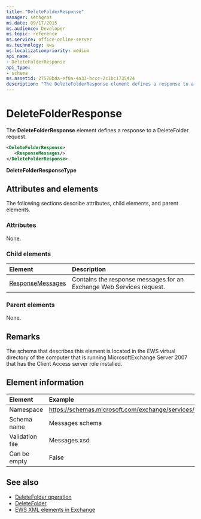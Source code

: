 ```yaml
---
title: "DeleteFolderResponse"
manager: sethgros
ms.date: 09/17/2015
ms.audience: Developer
ms.topic: reference
ms.service: office-online-server
ms.technology: ews
ms.localizationpriority: medium
api_name:
- DeleteFolderResponse
api_type:
- schema
ms.assetid: 27578bda-ef0a-4a33-bccc-2c1bc1735424
description: "The DeleteFolderResponse element defines a response to a DeleteFolder request."
---
```


# DeleteFolderResponse

The **DeleteFolderResponse** element defines a response to a DeleteFolder request. 
  
```xml
<DeleteFolderResponse>
   <ResponseMessages/>
</DeleteFolderResponse>
```

 **DeleteFolderResponseType**
## Attributes and elements

The following sections describe attributes, child elements, and parent elements.
  
### Attributes

None.
  
### Child elements

|**Element**|**Description**|
|:-----|:-----|
|[ResponseMessages](responsemessages.md) <br/> |Contains the response messages for an Exchange Web Services request.  <br/> |
   
### Parent elements

None.
  
## Remarks

The schema that describes this element is located in the EWS virtual directory of the computer that is running MicrosoftExchange Server 2007 that has the Client Access server role installed.
  
## Element information

| Element | Example |
|:-----|:-----|
|Namespace  <br/> |https://schemas.microsoft.com/exchange/services/2006/messages  <br/> |
|Schema name  <br/> |Messages schema  <br/> |
|Validation file  <br/> |Messages.xsd  <br/> |
|Can be empty  <br/> |False  <br/> |
   
## See also

- [DeleteFolder operation](deletefolder-operation.md) 
- [DeleteFolder](deletefolder.md)
- [EWS XML elements in Exchange](ews-xml-elements-in-exchange.md)

